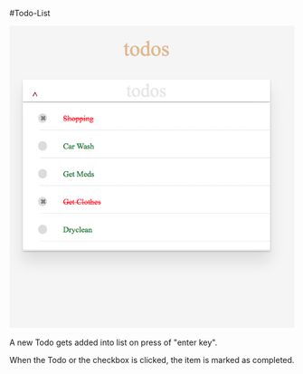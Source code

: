 #Todo-List
 


![Screenshot](./src/Style/Todo.png)


A new Todo gets added into list on press of "enter key".

When the Todo or the checkbox is clicked, the item is marked as completed.
